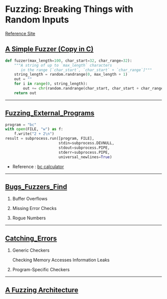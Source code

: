 # Fuzzing: Breaking Things with Random Inputs

[Reference Site](https://www.fuzzingbook.org/html/Fuzzer.html)

## [A Simple Fuzzer (Copy in C)](https://github.com/MJ-SEO/Fuzzing/blob/master/2.Fuzzing/fuzzer.c)

``` python
def fuzzer(max_length=100, char_start=32, char_range=32):
    """A string of up to `max_length` characters
       in the range [`char_start`, `char_start` + `char_range`]"""
    string_length = random.randrange(0, max_length + 1)
    out = ""
    for i in range(0, string_length):
        out += chr(random.randrange(char_start, char_start + char_range))
    return out	
```
---

## [Fuzzing_External_Programs](https://github.com/MJ-SEO/Fuzzing/tree/master/2.Fuzzing/Fuzzing_External_Programs)

``` python
program = "bc"
with open(FILE, "w") as f:
    f.write("2 + 2\n")
result = subprocess.run([program, FILE],
                        stdin=subprocess.DEVNULL,
                        stdout=subprocess.PIPE,
                        stderr=subprocess.PIPE,
                        universal_newlines=True)
```

- Reference : [bc calculator](https://man7.org/linux/man-pages/man1/bc.1p.html)

---

## [Bugs_Fuzzers_Find](https://github.com/MJ-SEO/Fuzzing/tree/master/2.Fuzzing/Bugs_Fuzzers_Find)

1. Buffer Overflows

2. Missing Error Checks

3. Rogue Numbers

---

## [Catching_Errors](https://github.com/MJ-SEO/Fuzzing/tree/master/2.Fuzzing/Catching_Errors)

1. Generic Checkers

	Checking Memory Accesses
	Information Leaks	

2. Program-Specific Checkers


---

## [A Fuzzing Architecture](https://github.com/MJ-SEO/Fuzzing/tree/master/2.Fuzzing/A_Fuzzing_Architecture)

